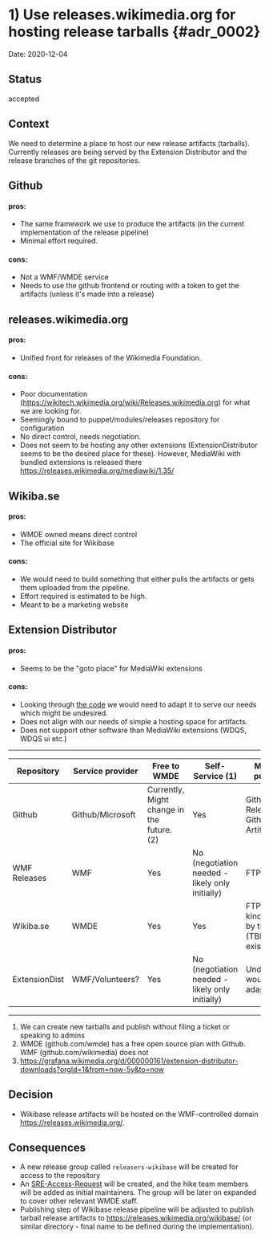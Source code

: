 # 1) Use releases.wikimedia.org for hosting release tarballs {#adr_0002}

Date: 2020-12-04

## Status

accepted

## Context

We need to determine a place to host our new release artifacts (tarballs). Currently releases are being served by the Extension Distributor and the release branches of the git repositories.

## Github

#### pros:

- The same framework we use to produce the artifacts (in the current implementation of the release pipeline)
- Minimal effort required.

#### cons:

- Not a WMF/WMDE service
- Needs to use the github frontend or routing with a token to get the artifacts (unless it's made into a release)

## releases.wikimedia.org

#### pros:

- Unified front for releases of the Wikimedia Foundation.

#### cons:

- Poor documentation (https://wikitech.wikimedia.org/wiki/Releases.wikimedia.org) for what we are looking for.
- Seemingly bound to puppet/modules/releases repository for configuration
- No direct control, needs negotiation.
- Does not seem to be hosting any other extensions (ExtensionDistributor seems to be the desired place for these). However, MediaWiki with bundled extensions is released there https://releases.wikimedia.org/mediawiki/1.35/

## Wikiba.se

#### pros:

- WMDE owned means direct control
- The official site for Wikibase

#### cons:

- We would need to build something that either pulls the artifacts or gets them uploaded from the pipeline.
- Effort required is estimated to be high.
- Meant to be a marketing website

## Extension Distributor

#### pros:

- Seems to be the "goto place" for MediaWiki extensions

#### cons:

- Looking through [the code](https://github.com/wikimedia/labs-tools-extdist) we would need to adapt it to serve our needs which might be undesired.
- Does not align with our needs of simple a hosting space for artifacts.
- Does not support other software than MediaWiki extensions (WDQS, WDQS ui etc.)

---

| Repository | Service provider | Free to WMDE | Self-Service (1) | Method of publishing | Visibility/Current usage | Estimated effort | Documentation | URL | Trusted |
| --- | --- | --- | --- | --- | --- | --- | --- | --- | --- |
| Github | Github/Microsoft | Currently, Might change in the future. (2) | Yes | Github Releases / Github Action Artifact | - | Low | Good | github.com/wikimedia/ | no |
| WMF Releases | WMF | Yes | No (negotiation needed - likely only initially) | FTP/SFTP/SCP | - | High | Poor | releases.wikimedia.org | yes |
| Wikiba.se | WMDE | Yes | Yes | FTP or some kind of pulling by the server (TBD - not existing yet) | - | High | Poor (non existent) | wikiba.se, or releases.wikiba.se | yes |
| ExtensionDist | WMF/Volunteers? | Yes | No (negotiation needed - likely only initially) | Undefined, would need adaptations | Low (3) | Very High | Poor | extdist.wmflabs.org/dist/ | yes |

---

1. We can create new tarballs and publish without filing a ticket or speaking to admins
2. WMDE (github.com/wmde) has a free open source plan with Github. WMF (github.com/wikimedia) does not
3. https://grafana.wikimedia.org/d/000000161/extension-distributor-downloads?orgId=1&from=now-5y&to=now

## Decision

- Wikibase release artifacts will be hosted on the WMF-controlled domain https://releases.wikimedia.org/.

## Consequences

- A new release group called `releasers-wikibase` will be created for access to the repository
- An [SRE-Access-Request] will be created, and the hike team members will be added as initial maintainers. The group will be later on expanded to cover other relevant WMDE staff.
- Publishing step of Wikibase release pipeline will be adjusted to publish tarball release artifacts to https://releases.wikimedia.org/wikibase/ (or similar directory - final name to be defined during the implementation).

[SRE-Access-Request]: https://phabricator.wikimedia.org/T268818
